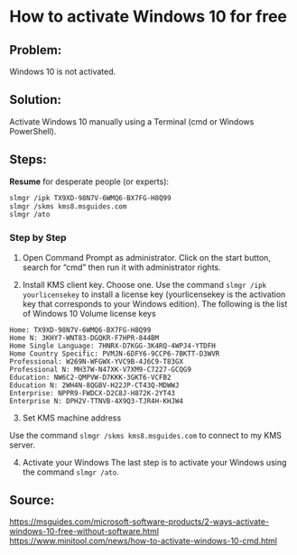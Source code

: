 # How to activate Windows 10 for free

## Problem: 
Windows 10 is not activated.

## Solution:
Activate Windows 10 manually using a Terminal (cmd or Windows PowerShell).

## Steps:

**Resume** for desperate people (or experts):
```bash
slmgr /ipk TX9XD-98N7V-6WMQ6-BX7FG-H8Q99 
slmgr /skms kms8.msguides.com
slmgr /ato  
```
### Step by Step

1. Open Command Prompt as administrator.
Click on the start button, search for “cmd” then run it with administrator rights.

2. Install KMS client key.
Choose one. Use the command ```slmgr /ipk yourlicensekey``` to install a license key (yourlicensekey is the activation key that corresponds to your Windows edition). The following is the list of Windows 10 Volume license keys

```
Home: TX9XD-98N7V-6WMQ6-BX7FG-H8Q99
Home N: 3KHY7-WNT83-DGQKR-F7HPR-844BM
Home Single Language: 7HNRX-D7KGG-3K4RQ-4WPJ4-YTDFH
Home Country Specific: PVMJN-6DFY6-9CCP6-7BKTT-D3WVR
Professional: W269N-WFGWX-YVC9B-4J6C9-T83GX
Professional N: MH37W-N47XK-V7XM9-C7227-GCQG9
Education: NW6C2-QMPVW-D7KKK-3GKT6-VCFB2
Education N: 2WH4N-8QGBV-H22JP-CT43Q-MDWWJ
Enterprise: NPPR9-FWDCX-D2C8J-H872K-2YT43
Enterprise N: DPH2V-TTNVB-4X9Q3-TJR4H-KHJW4
```

3. Set KMS machine address

Use the command ```slmgr /skms kms8.msguides.com``` to connect to my KMS server.


4. Activate your Windows
The last step is to activate your Windows using the command ```slmgr /ato```.

## Source: 
<https://msguides.com/microsoft-software-products/2-ways-activate-windows-10-free-without-software.html>
<https://www.minitool.com/news/how-to-activate-windows-10-cmd.html>
